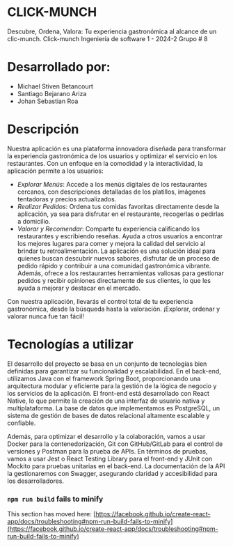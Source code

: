# CLICK-MUNCH

Descubre, Ordena, Valora: Tu experiencia gastronómica al alcance de un clic-munch.
Click-munch Ingeniería de software 1 - 2024-2 Grupo # 8

# Desarrollado por:

- Michael Stiven Betancourt
- Santiago Bejarano Ariza
- Johan Sebastian Roa

# Descripción 

Nuestra aplicación es una plataforma innovadora diseñada para transformar la experiencia gastronómica de los usuarios y optimizar el servicio en los restaurantes. Con un enfoque en la comodidad y la interactividad, la aplicación permite a los usuarios:

- *Explorar Menús*: Accede a los menús digitales de los restaurantes  cercanos, con descripciones detalladas de los platillos, imágenes tentadoras y precios actualizados.
- *Realizar Pedidos*: Ordena tus comidas favoritas directamente desde la aplicación, ya sea para disfrutar en el restaurante, recogerlas o pedirlas a domicilio.
- *Valorar y Recomendar*: Comparte tu experiencia calificando los restaurantes y escribiendo reseñas. Ayuda a otros usuarios a encontrar los mejores lugares para comer y mejora la calidad del servicio al brindar tu retroalimentación.
La aplicación es una solución ideal para quienes buscan descubrir nuevos sabores, disfrutar de un proceso de pedido rápido y contribuir a una comunidad gastronómica vibrante. Además, ofrece a los restaurantes herramientas valiosas para gestionar pedidos y recibir opiniones directamente de sus clientes, lo que les ayuda a mejorar y destacar en el mercado.

Con nuestra aplicación, llevarás el control total de tu experiencia gastronómica, desde la búsqueda hasta la valoración. ¡Explorar, ordenar y valorar nunca fue tan fácil!

# Tecnologías a utilizar

El desarrollo del proyecto se basa en un conjunto de tecnologías bien definidas para garantizar su funcionalidad y escalabilidad. En el back-end, utilizamos Java con el framework Spring Boot, proporcionando una arquitectura modular y eficiente para la gestión de la lógica de negocio y los servicios de la aplicación. El front-end está desarrollado con React Native, lo que permite la creación de una interfaz de usuario nativa y multiplataforma. La base de datos que implementamos es PostgreSQL, un sistema de gestión de bases de datos relacional altamente escalable y confiable.

Además, para optimizar el desarrollo y la colaboración, vamos a usar Docker para la contenedorización, Git con GitHub/GitLab para el control de versiones y Postman para la prueba de APIs. En términos de pruebas, vamos a usar Jest o React Testing Library para el front-end y JUnit con Mockito para pruebas unitarias en el back-end. La documentación de la API la gestionaremos con Swagger, asegurando claridad y accesibilidad para los desarrolladores.



### `npm run build` fails to minify

This section has moved here: [https://facebook.github.io/create-react-app/docs/troubleshooting#npm-run-build-fails-to-minify](https://facebook.github.io/create-react-app/docs/troubleshooting#npm-run-build-fails-to-minify)
